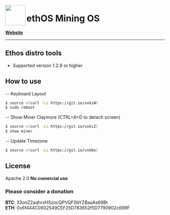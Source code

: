 <img align="left" src="http://cdn.shopify.com/s/files/1/0725/0415/products/ethos_1024x1024.png?v=1493533448" width="64"><h1>ethOS Mining OS</h1>

**[Website](http://ethosdistro.com/)**
_______


## Ethos distro tools
- Supported version 1.2.9 or higher


## How to use

-- Keyboard Layout
```sh
$ source <(curl -Ls https://git.io/vxkiW)
$ sudo reboot
```

-- Show Miner Claymore (CTRL+A+D to detach screen)
```sh
$ source <(curl -Ls https://git.io/vxkiZ)
$ show miner
```

-- Update Timezone
```sh
$ source <(curl -Ls https://git.io/vxk6o)
```


License
----

Apache 2.0
**No comercial use**

### Please consider a donation

**BTC**: 33onZ2aqhrxHSzocQPVQFSbYZBaaAs69Bt <br />
**ETH**: 0x6f444C0932549CEF25D783652f5D7790902c699F <br />
